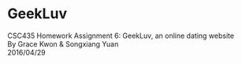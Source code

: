# GeekLuv
CSC435 Homework Assignment 6: GeekLuv, an online dating website
<br>By Grace Kwon & Songxiang Yuan
<br>2016/04/29

